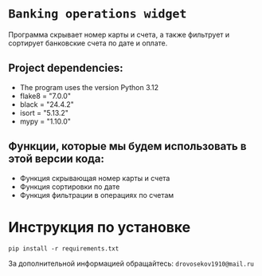 # `Banking operations widget`

Программа скрывает номер карты и счета, а также фильтрует и сортирует банковские счета по дате и оплате.

## Project dependencies:
- The program uses the version Python 3.12
- flake8 = "7.0.0"
- black = "24.4.2"
- isort = "5.13.2"
- mypy = "1.10.0"

## Функции, которые мы будем использовать в этой версии кода:

- Функция скрывающая номер карты и счета
- Функция сортировки по дате
- Функция фильтрации в операциях по счетам

# Инструкция по установке



```pip install -r requirements.txt```

За дополнительной информацией обращайтесь: `drovosekov1910@mail.ru`
